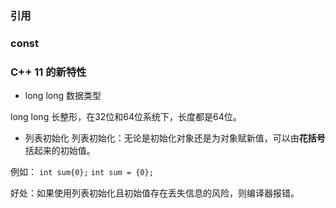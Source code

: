 ### 引用

### const


### C++ 11 的新特性

* long long 数据类型

long long 长整形，在32位和64位系统下，长度都是64位。

* 列表初始化
列表初始化：无论是初始化对象还是为对象赋新值，可以由**花括号**括起来的初始值。

例如：
  `int sum{0};`
  `int sum = {0};`

好处：如果使用列表初始化且初始值存在丢失信息的风险，则编译器报错。
